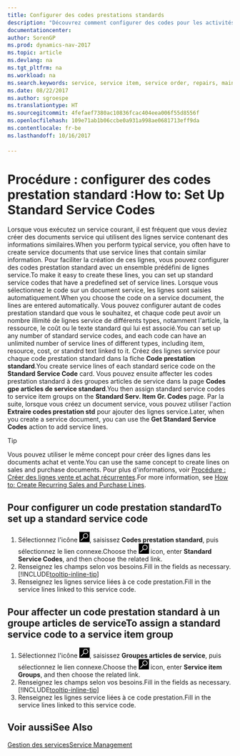 ```yaml
---
title: Configurer des codes prestations standards
description: "Découvrez comment configurer des codes pour les activités de service que vous effectuez souvent."
documentationcenter: 
author: SorenGP
ms.prod: dynamics-nav-2017
ms.topic: article
ms.devlang: na
ms.tgt_pltfrm: na
ms.workload: na
ms.search.keywords: service, service item, service order, repairs, maintenance
ms.date: 08/22/2017
ms.author: sgroespe
ms.translationtype: HT
ms.sourcegitcommit: 4fefaef7380ac10836fcac404eea006f55d8556f
ms.openlocfilehash: 109e71ab1b06ccbe0a931a998ae0681713eff9da
ms.contentlocale: fr-be
ms.lasthandoff: 10/16/2017

---
```


# <a name="how-to-set-up-standard-service-codes"></a><span data-ttu-id="03ae8-103">Procédure : configurer des codes prestation standard :</span><span class="sxs-lookup"><span data-stu-id="03ae8-103">How to: Set Up Standard Service Codes</span></span>
<span data-ttu-id="03ae8-104">Lorsque vous exécutez un service courant, il est fréquent que vous deviez créer des documents service qui utilisent des lignes service contenant des informations similaires.</span><span class="sxs-lookup"><span data-stu-id="03ae8-104">When you perform typical service, you often have to create service documents that use service lines that contain similar information.</span></span> <span data-ttu-id="03ae8-105">Pour faciliter la création de ces lignes, vous pouvez configurer des codes prestation standard avec un ensemble prédéfini de lignes service.</span><span class="sxs-lookup"><span data-stu-id="03ae8-105">To make it easy to create these lines, you can set up standard service codes that have a predefined set of service lines.</span></span> <span data-ttu-id="03ae8-106">Lorsque vous sélectionnez le code sur un document service, les lignes sont saisies automatiquement.</span><span class="sxs-lookup"><span data-stu-id="03ae8-106">When you choose the code on a service document, the lines are entered automatically.</span></span> <span data-ttu-id="03ae8-107">Vous pouvez configurer autant de codes prestation standard que vous le souhaitez, et chaque code peut avoir un nombre illimité de lignes service de différents types, notamment l'article, la ressource, le coût ou le texte standard qui lui est associé.</span><span class="sxs-lookup"><span data-stu-id="03ae8-107">You can set up any number of standard service codes, and each code can have an unlimited number of service lines of different types, including item, resource, cost, or standrd text linked to it.</span></span> <span data-ttu-id="03ae8-108">Créez des lignes service pour chaque code prestation standard dans la fiche **Code prestation standard**.</span><span class="sxs-lookup"><span data-stu-id="03ae8-108">You create service lines of each standard serice code on the **Standard Service Code** card.</span></span> <span data-ttu-id="03ae8-109">Vous pouvez ensuite affecter les codes prestation standard à des groupes articles de service dans la page **Codes gpe articles de service standard**.</span><span class="sxs-lookup"><span data-stu-id="03ae8-109">You then assign standard service codes to service item groups on the **Standard Serv. Item Gr. Codes** page.</span></span> <span data-ttu-id="03ae8-110">Par la suite, lorsque vous créez un document service, vous pouvez utiliser l'action **Extraire codes prestation std** pour ajouter des lignes service.</span><span class="sxs-lookup"><span data-stu-id="03ae8-110">Later, when you create a service document, you can use the **Get Standard Service Codes** action to add service lines.</span></span>  
  
> [!Tip]
>  <span data-ttu-id="03ae8-111">Vous pouvez utiliser le même concept pour créer des lignes dans les documents achat et vente.</span><span class="sxs-lookup"><span data-stu-id="03ae8-111">You can use the same concept to create lines on sales and purchase documents.</span></span> <span data-ttu-id="03ae8-112">Pour plus d'informations, voir [Procédure : Créer des lignes vente et achat récurrentes](sales-how-work-standard-lines.md).</span><span class="sxs-lookup"><span data-stu-id="03ae8-112">For more information, see [How to: Create Recurring Sales and Purchase Lines](sales-how-work-standard-lines.md).</span></span>    
  
## <a name="to-set-up-a-standard-service-code"></a><span data-ttu-id="03ae8-113">Pour configurer un code prestation standard</span><span class="sxs-lookup"><span data-stu-id="03ae8-113">To set up a standard service code</span></span>    
1. <span data-ttu-id="03ae8-114">Sélectionnez l'icône ![Page ou état pour la recherche](media/ui-search/search_small.png "Page ou état pour la recherche"), saisissez **Codes prestation standard**, puis sélectionnez le lien connexe.</span><span class="sxs-lookup"><span data-stu-id="03ae8-114">Choose the ![Search for Page or Report](media/ui-search/search_small.png "Search for Page or Report icon") icon, enter **Standard Service Codes**, and then choose the related link.</span></span>  
2. <span data-ttu-id="03ae8-115">Renseignez les champs selon vos besoins.</span><span class="sxs-lookup"><span data-stu-id="03ae8-115">Fill in the fields as necessary.</span></span> [!INCLUDE[tooltip-inline-tip](includes/tooltip-inline-tip_md.md)]  
4. <span data-ttu-id="03ae8-116">Renseignez les lignes service liées à ce code prestation.</span><span class="sxs-lookup"><span data-stu-id="03ae8-116">Fill in the service lines linked to this service code.</span></span>  

## <a name="to-assign-a-standard-service-code-to-a-service-item-group"></a><span data-ttu-id="03ae8-117">Pour affecter un code prestation standard à un groupe articles de service</span><span class="sxs-lookup"><span data-stu-id="03ae8-117">To assign a standard service code to a service item group</span></span>
1. <span data-ttu-id="03ae8-118">Sélectionnez l'icône ![Page ou état pour la recherche](media/ui-search/search_small.png "Page ou état pour la recherche"), saisissez **Groupes articles de service**, puis sélectionnez le lien connexe.</span><span class="sxs-lookup"><span data-stu-id="03ae8-118">Choose the ![Search for Page or Report](media/ui-search/search_small.png "Search for Page or Report icon") icon, enter **Service item Groups**, and then choose the related link.</span></span>  
2. <span data-ttu-id="03ae8-119">Renseignez les champs selon vos besoins.</span><span class="sxs-lookup"><span data-stu-id="03ae8-119">Fill in the fields as necessary.</span></span> [!INCLUDE[tooltip-inline-tip](includes/tooltip-inline-tip_md.md)]
3. <span data-ttu-id="03ae8-120">Renseignez les lignes service liées à ce code prestation.</span><span class="sxs-lookup"><span data-stu-id="03ae8-120">Fill in the service lines linked to this service code.</span></span>  

## <a name="see-also"></a><span data-ttu-id="03ae8-121">Voir aussi</span><span class="sxs-lookup"><span data-stu-id="03ae8-121">See Also</span></span>
[<span data-ttu-id="03ae8-122">Gestion des services</span><span class="sxs-lookup"><span data-stu-id="03ae8-122">Service Management</span></span>](service-service.md)
